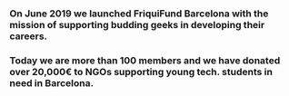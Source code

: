 
### On June 2019 we launched FriquiFund Barcelona with the mission of supporting budding geeks in developing their careers.
### Today we are more than 100 members and we have donated over 20,000€ to NGOs supporting young tech. students in need in Barcelona.
